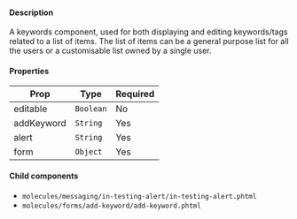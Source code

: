 #### Description

A keywords component, used for both displaying and editing keywords/tags related to a list of items. The list of items can be a general purpose list for all the users or a customisable list owned by a single user.

#### Properties

| Prop       | Type      | Required |
| ---------- | --------- | -------- |
| editable   | `Boolean` | No       |
| addKeyword | `String`  | Yes      |
| alert      | `String`  | Yes      |
| form       | `Object`  | Yes      |

#### Child components

- `molecules/messaging/in-testing-alert/in-testing-alert.phtml`
- `molecules/forms/add-keyword/add-keyword.phtml`
